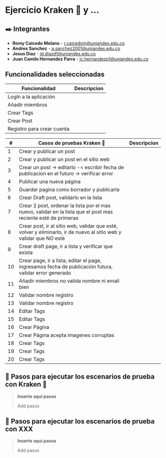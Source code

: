 # Ejercicio Kraken 🐙 y ...

## ✒️ Integrantes 

* **Romy Caicedo Molano** - r.caicedom@uniandes.edu.co
* **Andres Sanchez** - a.sanchez2001@uniandes.edu.co
* **Jesus Diaz** - jd.diazd1@uniandes.edu.co
* **Juan Camilo Hernandez Parra** - jc.hernandezp1@uniandes.edu.co

## Funcionalidades seleccionadas

| Funcionalidad | Descripcion |
| ------ | ---- |
| LogIn a la aplicación  | |
| Añadir miembros ||
| Crear Tags ||
| Crear Post ||
| Registro para crear cuenta ||

|#| Casos de pruebas Kraken 🐙 | Descripcion |
|--- |------ |----|
|1| Crear y publicar un post||
|2| Crear y publicar un post en el sitio web ||
|3| Crear un post -> editarlo -< escribir fecha de publicacion en el futuro -> verificar error  ||
|4| Publicar una nueva página ||
|5| Guardar pagina como borrador y publicarla ||
|6| Crear Draft post, validarlo en la lista| |
|7| Crear 2 post, ordenar la lista por el mas nuevo, validar en la lista que el post mas reciente esté de primeras ||
|8| Crear post, ir al sitio web, validar que esté, volver y eliminarlo, ir de nuevo al sitio web y validar que NO esté ||
|9| Crear draft page, ir a lista y verificar que exista||
|10| Crear page, ir a lista, editar el page, ingresamos fecha de publicación futura, validar error generado||
|11| Añadir miembros no valida nombre ni email bien ||
|12| Validar nombre registro ||
|13| Validar nombre registro ||
|14| Editar Tags ||
|15| Editar Tags | |
|16| Crear Página ||
|17| Crear Página acepta imagenes corruptas ||
|18| Crear Tags ||
|19| Crear Tags ||
|20| Crear Tags ||


## 📒 Pasos para ejecutar los escenarios de prueba con Kraken 🐙
> **Inserte aqui pasos**
> 
> Add pasos
> 
## 📒 Pasos para ejecutar los escenarios de prueba con XXX
> **Inserte aqui pasos**
> 
> Add pasos
